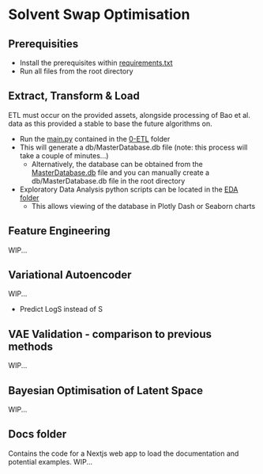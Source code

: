 # Solvent Swap Optimisation

## Prerequisities 
- Install the prerequisites within [requirements.txt](requirements.txt)
- Run all files from the root directory

## Extract, Transform & Load

ETL must occur on the provided assets, alongside processing of Bao et al. data as this provided a stable to base the future algorithms on. 

- Run the [main.py](src/0-ETL/main.py) contained in the [0-ETL](src/0-ETL/) folder
- This will generate a db/MasterDatabase.db file (note: this process will take a couple of minutes...)
    - Alternatively, the database can be obtained from the [MasterDatabase.db](/docs/src/db/MasterDatabase.db) file and you can manually create a db/MasterDatabase.db file in the root directory
- Exploratory Data Analysis python scripts can be located in the [EDA folder](/src/1.1-exploratory-data-visualisation/)
    - This allows viewing of the database in Plotly Dash or Seaborn charts


## Feature Engineering

WIP...

## Variational Autoencoder

WIP...

- Predict LogS instead of S

## VAE Validation - comparison to previous methods

WIP...

## Bayesian Optimisation of Latent Space

WIP...

## Docs folder

Contains the code for a Nextjs web app to load the documentation and potential examples. WIP...

